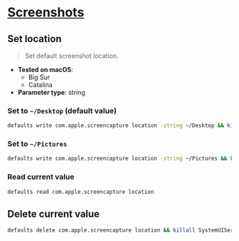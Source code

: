 # [Screenshots](../readme.md)

## Set location

> Set default screenshot location.

- **Tested on macOS**:
  * Big Sur
  * Catalina
- **Parameter type**: string

### Set to `~/Desktop` (default value)
```bash
defaults write com.apple.screencapture location -string ~/Desktop && killall SystemUIServer
```

### Set to `~/Pictures`
```bash
defaults write com.apple.screencapture location -string ~/Pictures && killall SystemUIServer
```

### Read current value
```bash
defaults read com.apple.screencapture location
```

## Delete current value
```bash
defaults delete com.apple.screencapture location && killall SystemUIServer
```
